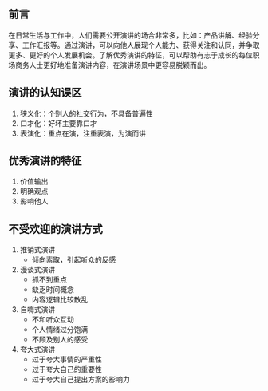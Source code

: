 ## 前言
在日常生活与工作中，人们需要公开演讲的场合非常多，比如：产品讲解、经验分享、工作汇报等。通过演讲，可以向他人展现个人能力、获得关注和认同，并争取更多、更好的个人发展机会。了解优秀演讲的特征，可以帮助有志于成长的每位职场商务人士更好地准备演讲内容，在演讲场景中更容易脱颖而出。
## 演讲的认知误区
1. 狭义化：个别人的社交行为，不具备普遍性
2. 口才化：好坏主要靠口才
3. 表演化：重点在演，注重表演，为演而讲
## 优秀演讲的特征
1. 价值输出
2. 明确观点
3. 影响他人
## 不受欢迎的演讲方式
1. 推销式演讲
   - 倾向索取，引起听众的反感
2. 漫谈式演讲
   - 抓不到重点
   - 缺乏时间概念
   - 内容逻辑比较散乱
3. 自嗨式演讲
   - 不和听众互动
   - 个人情绪过分饱满
   - 不顾及别人的感受
4. 夸大式演讲
   - 过于夸大事情的严重性
   - 过于夸大自己的重要性
   - 过于夸大自己提出方案的影响力
